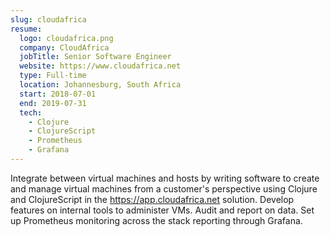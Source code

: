 ```yaml
---
slug: cloudafrica
resume:
  logo: cloudafrica.png
  company: CloudAfrica
  jobTitle: Senior Software Engineer
  website: https://www.cloudafrica.net
  type: Full-time
  location: Johannesburg, South Africa
  start: 2018-07-01
  end: 2019-07-31
  tech:
    - Clojure
    - ClojureScript
    - Prometheus
    - Grafana
---
```


Integrate between virtual machines and hosts by writing software to create and manage
virtual machines from a customer's perspective using Clojure and ClojureScript in the
https://app.cloudafrica.net solution. Develop features on internal tools to administer VMs.
Audit and report on data. Set up Prometheus monitoring across the stack reporting through Grafana.
